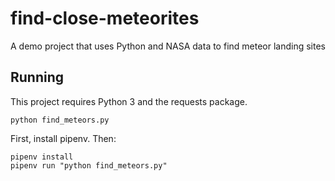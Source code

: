 # find-close-meteorites
A demo project that uses Python and NASA data to find meteor landing sites

## Running

This project requires Python 3 and the requests package.

`python find_meteors.py`

First, install pipenv. Then:

```
pipenv install
pipenv run "python find_meteors.py"
```
